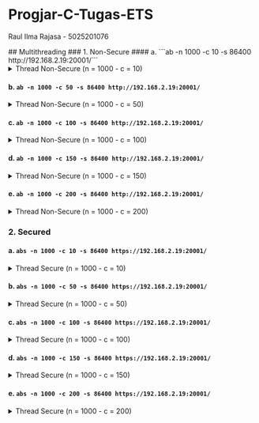 # Progjar-C-Tugas-ETS
<p>Raul Ilma Rajasa - 5025201076</p>
## Multithreading
### 1. Non-Secure
#### a. ```ab -n 1000 -c 10 -s 86400 http://192.168.2.19:20001/```
<details>
  <summary>
      Thread Non-Secure (n = 1000 - c = 10)
  </summary>
This is ApacheBench, Version 2.3 <$Revision: 1879490 $>
Copyright 1996 Adam Twiss, Zeus Technology Ltd, http://www.zeustech.net/
Licensed to The Apache Software Foundation, http://www.apache.org/

Benchmarking 192.168.2.19 (be patient)
Completed 100 requests
Completed 200 requests
Completed 300 requests
Completed 400 requests
Completed 500 requests
Completed 600 requests
Completed 700 requests
Completed 800 requests
Completed 900 requests
Completed 1000 requests
Finished 1000 requests


Server Software:        myserver/1.0
Server Hostname:        192.168.2.19
Server Port:            20001

Document Path:          /
Document Length:        35 bytes

Concurrency Level:      10
Time taken for tests:   234.082 seconds
Complete requests:      1000
Failed requests:        0
Total transferred:      147000 bytes
HTML transferred:       35000 bytes
Requests per second:    4.27 [#/sec] (mean)
Time per request:       2340.821 [ms] (mean)
Time per request:       234.082 [ms] (mean, across all concurrent requests)
Transfer rate:          0.61 [Kbytes/sec] received

Connection Times (ms)
              min  mean[+/-sd] median   max
Connect:        0    1   0.4      1       1
Processing:     9 2210 3462.3   1574   35608
Waiting:        3 2179 3453.5   1556   35578
Total:         10 2211 3462.3   1575   35608

Percentage of the requests served within a certain time (ms)
  50%   1575
  66%   2232
  75%   2674
  80%   2977
  90%   3963
  95%   5130
  98%   9658
  99%  17420
 100%  35608 (longest request)
</details>

#### b. ```ab -n 1000 -c 50 -s 86400 http://192.168.2.19:20001/```
<details>
  <summary>
      Thread Non-Secure (n = 1000 - c = 50)
  </summary>
This is ApacheBench, Version 2.3 <$Revision: 1879490 $>
Copyright 1996 Adam Twiss, Zeus Technology Ltd, http://www.zeustech.net/
Licensed to The Apache Software Foundation, http://www.apache.org/

Benchmarking 192.168.2.19 (be patient)
Completed 100 requests
Completed 200 requests
Completed 300 requests
Completed 400 requests
Completed 500 requests
Completed 600 requests
Completed 700 requests
Completed 800 requests
Completed 900 requests
Completed 1000 requests
Finished 1000 requests


Server Software:        myserver/1.0
Server Hostname:        192.168.2.19
Server Port:            20001

Document Path:          /
Document Length:        35 bytes

Concurrency Level:      50
Time taken for tests:   555.743 seconds
Complete requests:      1000
Failed requests:        89
   (Connect: 0, Receive: 0, Length: 89, Exceptions: 0)
Total transferred:      133917 bytes
HTML transferred:       31885 bytes
Requests per second:    1.80 [#/sec] (mean)
Time per request:       27787.132 [ms] (mean)
Time per request:       555.743 [ms] (mean, across all concurrent requests)
Transfer rate:          0.24 [Kbytes/sec] received

Connection Times (ms)
              min  mean[+/-sd] median   max
Connect:        0    1   0.4      1       1
Processing:  1346 25146 47433.9   6163  257282
Waiting:        0 11001 16290.7   5201   96017
Total:       1347 25147 47433.9   6163  257283

Percentage of the requests served within a certain time (ms)
  50%   6163
  66%   9921
  75%  18424
  80%  21940
  90%  69797
  95%  131707
  98%  257256
  99%  257268
 100%  257283 (longest request)
</details>

#### c. ```ab -n 1000 -c 100 -s 86400 http://192.168.2.19:20001/```
<details>
  <summary>
      Thread Non-Secure (n = 1000 - c = 100)
  </summary>
This is ApacheBench, Version 2.3 <$Revision: 1879490 $>
Copyright 1996 Adam Twiss, Zeus Technology Ltd, http://www.zeustech.net/
Licensed to The Apache Software Foundation, http://www.apache.org/

Benchmarking 192.168.2.19 (be patient)
Completed 100 requests
Completed 200 requests
Completed 300 requests
Completed 400 requests
Completed 500 requests
Completed 600 requests
Completed 700 requests
Completed 800 requests
Completed 900 requests
Completed 1000 requests
Finished 1000 requests


Server Software:        myserver/1.0
Server Hostname:        192.168.2.19
Server Port:            20001

Document Path:          /
Document Length:        35 bytes

Concurrency Level:      100
Time taken for tests:   618.782 seconds
Complete requests:      1000
Failed requests:        312
   (Connect: 0, Receive: 0, Length: 312, Exceptions: 0)
Total transferred:      101136 bytes
HTML transferred:       24080 bytes
Requests per second:    1.62 [#/sec] (mean)
Time per request:       61878.232 [ms] (mean)
Time per request:       618.782 [ms] (mean, across all concurrent requests)
Transfer rate:          0.16 [Kbytes/sec] received

Connection Times (ms)
              min  mean[+/-sd] median   max
Connect:        0    1   0.5      1       2
Processing:  1309 55453 58130.2  21785  240656
Waiting:        0 13485 20205.9   6578  183301
Total:       1310 55454 58130.2  21785  240656

Percentage of the requests served within a certain time (ms)
  50%  21785
  66%  72260
  75%  115786
  80%  131011
  90%  133111
  95%  133126
  98%  179201
  99%  240639
 100%  240656 (longest request)
</details>

#### d. ```ab -n 1000 -c 150 -s 86400 http://192.168.2.19:20001/```
<details>
  <summary>
      Thread Non-Secure (n = 1000 - c = 150)
  </summary>
This is ApacheBench, Version 2.3 <$Revision: 1879490 $>
Copyright 1996 Adam Twiss, Zeus Technology Ltd, http://www.zeustech.net/
Licensed to The Apache Software Foundation, http://www.apache.org/

Benchmarking 192.168.2.19 (be patient)
Completed 100 requests
Completed 200 requests
Completed 300 requests
Completed 400 requests
Completed 500 requests
Completed 600 requests
Completed 700 requests
Completed 800 requests
Completed 900 requests
Completed 1000 requests
Finished 1000 requests


Server Software:        myserver/1.0
Server Hostname:        192.168.2.19
Server Port:            20001

Document Path:          /
Document Length:        35 bytes

Concurrency Level:      150
Time taken for tests:   601.931 seconds
Complete requests:      1000
Failed requests:        485
   (Connect: 0, Receive: 0, Length: 485, Exceptions: 0)
Total transferred:      75705 bytes
HTML transferred:       18025 bytes
Requests per second:    1.66 [#/sec] (mean)
Time per request:       90289.580 [ms] (mean)
Time per request:       601.931 [ms] (mean, across all concurrent requests)
Transfer rate:          0.12 [Kbytes/sec] received

Connection Times (ms)
              min  mean[+/-sd] median   max
Connect:        0    0   0.5      1       2
Processing:  2381 76410 58348.1  78987  228967
Waiting:        0 12304 22143.2   4486  125220
Total:       2381 76410 58348.0  78987  228967
ERROR: The median and mean for the initial connection time are more than twice the standard
       deviation apart. These results are NOT reliable.

Percentage of the requests served within a certain time (ms)
  50%  78987
  66%  130091
  75%  132590
  80%  133098
  90%  133125
  95%  143314
  98%  143368
  99%  179201
 100%  228967 (longest request)
</details>

#### e. ```ab -n 1000 -c 200 -s 86400 http://192.168.2.19:20001/```
<details>
  <summary>
      Thread Non-Secure (n = 1000 - c = 200)
  </summary>
This is ApacheBench, Version 2.3 <$Revision: 1879490 $>
Copyright 1996 Adam Twiss, Zeus Technology Ltd, http://www.zeustech.net/
Licensed to The Apache Software Foundation, http://www.apache.org/

Benchmarking 192.168.2.19 (be patient)
Completed 100 requests
Completed 200 requests
Completed 300 requests
Completed 400 requests
Completed 500 requests
Completed 600 requests
Completed 700 requests
Completed 800 requests
Completed 900 requests
Completed 1000 requests
Finished 1000 requests


Server Software:        myserver/1.0
Server Hostname:        192.168.2.19
Server Port:            20001

Document Path:          /
Document Length:        35 bytes

Concurrency Level:      200
Time taken for tests:   382.448 seconds
Complete requests:      1000
Failed requests:        342
   (Connect: 0, Receive: 0, Length: 342, Exceptions: 0)
Total transferred:      96726 bytes
HTML transferred:       23030 bytes
Requests per second:    2.61 [#/sec] (mean)
Time per request:       76489.550 [ms] (mean)
Time per request:       382.448 [ms] (mean, across all concurrent requests)
Transfer rate:          0.25 [Kbytes/sec] received

Connection Times (ms)
              min  mean[+/-sd] median   max
Connect:        0    0   0.4      1       1
Processing:  1218 55720 56369.5  20281  179168
Waiting:        0 11587 20044.8   3609  122976
Total:       1219 55720 56369.4  20282  179169
ERROR: The median and mean for the initial connection time are more than twice the standard
       deviation apart. These results are NOT reliable.

Percentage of the requests served within a certain time (ms)
  50%  20282
  66%  112644
  75%  120127
  80%  130441
  90%  131332
  95%  133084
  98%  145766
  99%  179149
 100%  179169 (longest request)
 </details>

 
### 2. Secured
#### a. ```abs -n 1000 -c 10 -s 86400 https://192.168.2.19:20001/```
<details>
  <summary>
      Thread Secure (n = 1000 - c = 10)
  </summary>
This is ApacheBench, Version 2.3 <$Revision: 1879490 $>
Copyright 1996 Adam Twiss, Zeus Technology Ltd, http://www.zeustech.net/
Licensed to The Apache Software Foundation, http://www.apache.org/

Benchmarking 192.168.2.19 (be patient)
Completed 100 requests
Completed 200 requests
Completed 300 requests
Completed 400 requests
Completed 500 requests
SSL handshake failed (5).
Completed 600 requests
Completed 700 requests
Completed 800 requests
SSL handshake failed (5).
Completed 900 requests
Completed 1000 requests
Finished 1000 requests


Server Software:        myserver/1.0
Server Hostname:        192.168.2.19
Server Port:            20001
SSL/TLS Protocol:       TLSv1.2,ECDHE-RSA-AES256-GCM-SHA384,2048,256
Server Temp Key:        X25519 253 bits

Document Path:          /
Document Length:        35 bytes

Concurrency Level:      10
Time taken for tests:   404.864 seconds
Complete requests:      1000
Failed requests:        2
   (Connect: 0, Receive: 0, Length: 2, Exceptions: 0)
Total transferred:      146706 bytes
HTML transferred:       34930 bytes
Requests per second:    2.47 [#/sec] (mean)
Time per request:       4048.636 [ms] (mean)
Time per request:       404.864 [ms] (mean, across all concurrent requests)
Transfer rate:          0.35 [Kbytes/sec] received

Connection Times (ms)
              min  mean[+/-sd] median   max
Connect:        0 2460 6119.3   1181   66398
Processing:     6 1398 5942.4   1037  133521
Waiting:        2 1093 724.8    994    3408
Total:         15 3858 8556.4   2445  133521

Percentage of the requests served within a certain time (ms)
  50%   2445
  66%   3347
  75%   3835
  80%   4280
  90%   5983
  95%   9541
  98%  18543
  99%  35491
 100%  133521 (longest request)
 </details>

#### b. ```abs -n 1000 -c 50 -s 86400 https://192.168.2.19:20001/```
<details>
  <summary>
      Thread Secure (n = 1000 - c = 50)
  </summary>
This is ApacheBench, Version 2.3 <$Revision: 1879490 $>
Copyright 1996 Adam Twiss, Zeus Technology Ltd, http://www.zeustech.net/
Licensed to The Apache Software Foundation, http://www.apache.org/

Benchmarking 192.168.2.19 (be patient)
Completed 100 requests
SSL handshake failed (5).
SSL handshake failed (5).
SSL handshake failed (5).
SSL handshake failed (5).
SSL handshake failed (5).
SSL handshake failed (5).
SSL handshake failed (5).
SSL handshake failed (5).
SSL handshake failed (5).
SSL handshake failed (5).
Completed 200 requests
SSL handshake failed (5).
SSL handshake failed (5).
SSL handshake failed (5).
SSL handshake failed (5).
SSL handshake failed (5).
SSL handshake failed (5).
SSL handshake failed (5).
SSL handshake failed (5).
SSL handshake failed (5).
SSL handshake failed (5).
SSL handshake failed (5).
SSL handshake failed (5).
SSL handshake failed (5).
SSL handshake failed (5).
SSL handshake failed (5).
SSL handshake failed (5).
SSL handshake failed (5).
Completed 300 requests
SSL handshake failed (5).
SSL handshake failed (5).
SSL handshake failed (5).
SSL handshake failed (5).
SSL handshake failed (5).
SSL handshake failed (5).
SSL handshake failed (5).
SSL handshake failed (5).
SSL handshake failed (5).
SSL handshake failed (5).
SSL handshake failed (5).
SSL handshake failed (5).
SSL handshake failed (5).
SSL handshake failed (5).
SSL handshake failed (5).
SSL handshake failed (5).
SSL handshake failed (5).
SSL handshake failed (5).
SSL handshake failed (5).
SSL handshake failed (5).
SSL handshake failed (5).
SSL handshake failed (5).
SSL handshake failed (5).
SSL handshake failed (5).
Completed 400 requests
SSL handshake failed (5).
SSL handshake failed (5).
SSL handshake failed (5).
SSL handshake failed (5).
SSL handshake failed (5).
SSL handshake failed (5).
SSL handshake failed (5).
SSL handshake failed (5).
SSL handshake failed (5).
SSL handshake failed (5).
SSL handshake failed (5).
SSL handshake failed (5).
SSL handshake failed (5).
SSL handshake failed (5).
SSL handshake failed (5).
Completed 500 requests
SSL handshake failed (5).
SSL handshake failed (5).
SSL handshake failed (5).
SSL handshake failed (5).
SSL handshake failed (5).
SSL handshake failed (5).
SSL handshake failed (5).
SSL handshake failed (5).
SSL handshake failed (5).
SSL handshake failed (5).
SSL handshake failed (5).
SSL handshake failed (5).
SSL handshake failed (5).
SSL handshake failed (5).
SSL handshake failed (5).
SSL handshake failed (5).
SSL handshake failed (5).
SSL handshake failed (5).
SSL handshake failed (5).
Completed 600 requests
SSL handshake failed (5).
SSL handshake failed (5).
SSL handshake failed (5).
SSL handshake failed (5).
SSL handshake failed (5).
SSL handshake failed (5).
SSL handshake failed (5).
SSL handshake failed (5).
SSL handshake failed (5).
SSL handshake failed (5).
SSL handshake failed (5).
SSL handshake failed (5).
SSL handshake failed (5).
SSL handshake failed (5).
SSL handshake failed (5).
SSL handshake failed (5).
SSL handshake failed (5).
SSL handshake failed (5).
SSL handshake failed (5).
SSL handshake failed (5).
SSL handshake failed (5).
SSL handshake failed (5).
Completed 700 requests
SSL handshake failed (5).
SSL handshake failed (5).
SSL handshake failed (5).
SSL handshake failed (5).
SSL handshake failed (5).
SSL handshake failed (5).
SSL handshake failed (5).
SSL handshake failed (5).
SSL handshake failed (5).
SSL handshake failed (5).
SSL handshake failed (5).
SSL handshake failed (5).
SSL handshake failed (5).
SSL handshake failed (5).
SSL handshake failed (5).
SSL handshake failed (5).
SSL handshake failed (5).
SSL handshake failed (5).
SSL handshake failed (5).
SSL handshake failed (5).
SSL handshake failed (5).
SSL handshake failed (5).
SSL handshake failed (5).
SSL handshake failed (5).
Completed 800 requests
SSL handshake failed (5).
SSL handshake failed (5).
SSL handshake failed (5).
SSL handshake failed (5).
SSL handshake failed (5).
SSL handshake failed (5).
SSL handshake failed (5).
SSL handshake failed (5).
SSL handshake failed (5).
SSL handshake failed (5).
SSL handshake failed (5).
SSL handshake failed (5).
SSL handshake failed (5).
SSL handshake failed (5).
SSL handshake failed (5).
SSL handshake failed (5).
SSL handshake failed (5).
SSL handshake failed (5).
SSL handshake failed (5).
SSL handshake failed (5).
SSL handshake failed (5).
SSL handshake failed (5).
Completed 900 requests
SSL handshake failed (5).
SSL handshake failed (5).
SSL handshake failed (5).
SSL handshake failed (5).
SSL handshake failed (5).
SSL handshake failed (5).
SSL handshake failed (5).
SSL handshake failed (5).
SSL handshake failed (5).
SSL handshake failed (5).
SSL handshake failed (5).
SSL handshake failed (5).
SSL handshake failed (5).
SSL handshake failed (5).
SSL handshake failed (5).
SSL handshake failed (5).
SSL handshake failed (5).
SSL handshake failed (5).
SSL handshake failed (5).
SSL handshake failed (5).
SSL handshake failed (5).
SSL handshake failed (5).
SSL handshake failed (5).
SSL handshake failed (5).
SSL handshake failed (5).
SSL handshake failed (5).
SSL handshake failed (5).
SSL handshake failed (5).
Completed 1000 requests
Finished 1000 requests


Server Software:        myserver/1.0
Server Hostname:        192.168.2.19
Server Port:            20001
SSL/TLS Protocol:       TLSv1.2,ECDHE-RSA-AES256-GCM-SHA384,2048,256
Server Temp Key:        X25519 253 bits

Document Path:          /
Document Length:        35 bytes

Concurrency Level:      50
Time taken for tests:   817.440 seconds
Complete requests:      1000
Failed requests:        181
   (Connect: 0, Receive: 0, Length: 181, Exceptions: 0)
Total transferred:      120393 bytes
HTML transferred:       28665 bytes
Requests per second:    1.22 [#/sec] (mean)
Time per request:       40871.975 [ms] (mean)
Time per request:       817.440 [ms] (mean, across all concurrent requests)
Transfer rate:          0.14 [Kbytes/sec] received

Connection Times (ms)
              min  mean[+/-sd] median   max
Connect:        0 10473 17239.4   3529  121546
Processing:   516 28024 55688.3   2691  221079
Waiting:        0 2350 968.3   2328    5571
Total:       1431 38497 53494.9   9459  221079

Percentage of the requests served within a certain time (ms)
  50%   9459
  66%  21288
  75%  38679
  80%  71141
  90%  133105
  95%  133889
  98%  215785
  99%  220977
 100%  221079 (longest request)
</details>

#### c. ```abs -n 1000 -c 100 -s 86400 https://192.168.2.19:20001/```
<details>
  <summary>
      Thread Secure (n = 1000 - c = 100)
  </summary>
This is ApacheBench, Version 2.3 <$Revision: 1879490 $>
Copyright 1996 Adam Twiss, Zeus Technology Ltd, http://www.zeustech.net/
Licensed to The Apache Software Foundation, http://www.apache.org/

Benchmarking 192.168.2.19 (be patient)
SSL handshake failed (5).
SSL handshake failed (5).
SSL handshake failed (5).
SSL handshake failed (5).
SSL handshake failed (5).
SSL handshake failed (5).
Completed 100 requests
SSL handshake failed (5).
SSL handshake failed (5).
SSL handshake failed (5).
SSL handshake failed (5).
SSL handshake failed (5).
SSL handshake failed (5).
SSL handshake failed (5).
SSL handshake failed (5).
SSL handshake failed (5).
SSL handshake failed (5).
SSL handshake failed (5).
SSL handshake failed (5).
SSL handshake failed (5).
SSL handshake failed (5).
SSL handshake failed (5).
SSL handshake failed (5).
SSL handshake failed (5).
SSL handshake failed (5).
SSL handshake failed (5).
SSL handshake failed (5).
SSL handshake failed (5).
SSL handshake failed (5).
SSL handshake failed (5).
SSL handshake failed (5).
SSL handshake failed (5).
SSL handshake failed (5).
SSL handshake failed (5).
SSL handshake failed (5).
SSL handshake failed (5).
SSL handshake failed (5).
SSL handshake failed (5).
SSL handshake failed (5).
SSL handshake failed (5).
SSL handshake failed (5).
SSL handshake failed (5).
SSL handshake failed (5).
SSL handshake failed (5).
SSL handshake failed (5).
SSL handshake failed (5).
SSL handshake failed (5).
SSL handshake failed (5).
SSL handshake failed (5).
SSL handshake failed (5).
SSL handshake failed (5).
SSL handshake failed (5).
SSL handshake failed (5).
SSL handshake failed (5).
SSL handshake failed (5).
SSL handshake failed (5).
SSL handshake failed (5).
SSL handshake failed (5).
SSL handshake failed (5).
SSL handshake failed (5).
SSL handshake failed (5).
SSL handshake failed (5).
SSL handshake failed (5).
SSL handshake failed (5).
SSL handshake failed (5).
SSL handshake failed (5).
SSL handshake failed (5).
SSL handshake failed (5).
SSL handshake failed (5).
SSL handshake failed (5).
SSL handshake failed (5).
SSL handshake failed (5).
SSL handshake failed (5).
SSL handshake failed (5).
SSL handshake failed (5).
SSL handshake failed (5).
SSL handshake failed (5).
SSL handshake failed (5).
SSL handshake failed (5).
SSL handshake failed (5).
Completed 200 requests
SSL handshake failed (5).
SSL handshake failed (5).
SSL handshake failed (5).
SSL handshake failed (5).
SSL handshake failed (5).
SSL handshake failed (5).
SSL handshake failed (5).
SSL handshake failed (5).
SSL handshake failed (5).
SSL handshake failed (5).
SSL handshake failed (5).
SSL handshake failed (5).
SSL handshake failed (5).
SSL handshake failed (5).
SSL handshake failed (5).
SSL handshake failed (5).
SSL handshake failed (5).
SSL handshake failed (5).
SSL handshake failed (5).
SSL handshake failed (5).
SSL handshake failed (5).
SSL handshake failed (5).
SSL handshake failed (5).
SSL handshake failed (5).
SSL handshake failed (5).
SSL handshake failed (5).
SSL handshake failed (5).
SSL handshake failed (5).
SSL handshake failed (5).
SSL handshake failed (5).
SSL handshake failed (5).
SSL handshake failed (5).
SSL handshake failed (5).
SSL handshake failed (5).
SSL handshake failed (5).
SSL handshake failed (5).
SSL handshake failed (5).
SSL handshake failed (5).
Completed 300 requests
SSL handshake failed (5).
SSL handshake failed (5).
SSL handshake failed (5).
SSL handshake failed (5).
SSL handshake failed (5).
SSL handshake failed (5).
SSL handshake failed (5).
SSL handshake failed (5).
SSL handshake failed (5).
SSL handshake failed (5).
SSL handshake failed (5).
SSL handshake failed (5).
SSL handshake failed (5).
SSL handshake failed (5).
SSL handshake failed (5).
SSL handshake failed (5).
SSL handshake failed (5).
SSL handshake failed (5).
SSL handshake failed (5).
SSL handshake failed (5).
SSL handshake failed (5).
SSL handshake failed (5).
SSL handshake failed (5).
SSL handshake failed (5).
SSL handshake failed (5).
SSL handshake failed (5).
SSL handshake failed (5).
SSL handshake failed (5).
SSL handshake failed (5).
SSL handshake failed (5).
SSL handshake failed (5).
SSL handshake failed (5).
SSL handshake failed (5).
SSL handshake failed (5).
SSL handshake failed (5).
SSL handshake failed (5).
SSL handshake failed (5).
SSL handshake failed (5).
SSL handshake failed (5).
SSL handshake failed (5).
SSL handshake failed (5).
SSL handshake failed (5).
SSL handshake failed (5).
SSL handshake failed (5).
SSL handshake failed (5).
SSL handshake failed (5).
SSL handshake failed (5).
SSL handshake failed (5).
SSL handshake failed (5).
Completed 400 requests
SSL handshake failed (5).
SSL handshake failed (5).
SSL handshake failed (5).
SSL handshake failed (5).
SSL handshake failed (5).
SSL handshake failed (5).
SSL handshake failed (5).
SSL handshake failed (5).
SSL handshake failed (5).
SSL handshake failed (5).
SSL handshake failed (5).
SSL handshake failed (5).
SSL handshake failed (5).
SSL handshake failed (5).
SSL handshake failed (5).
SSL handshake failed (5).
SSL handshake failed (5).
SSL handshake failed (5).
SSL handshake failed (5).
SSL handshake failed (5).
SSL handshake failed (5).
SSL handshake failed (5).
SSL handshake failed (5).
SSL handshake failed (5).
SSL handshake failed (5).
SSL handshake failed (5).
SSL handshake failed (5).
SSL handshake failed (5).
SSL handshake failed (5).
SSL handshake failed (5).
SSL handshake failed (5).
SSL handshake failed (5).
SSL handshake failed (5).
SSL handshake failed (5).
SSL handshake failed (5).
SSL handshake failed (5).
SSL handshake failed (5).
SSL handshake failed (5).
SSL handshake failed (5).
SSL handshake failed (5).
SSL handshake failed (5).
SSL handshake failed (5).
SSL handshake failed (5).
Completed 500 requests
SSL handshake failed (5).
SSL handshake failed (5).
SSL handshake failed (5).
SSL handshake failed (5).
SSL handshake failed (5).
SSL handshake failed (5).
SSL handshake failed (5).
SSL handshake failed (5).
SSL handshake failed (5).
SSL handshake failed (5).
SSL handshake failed (5).
SSL handshake failed (5).
SSL handshake failed (5).
SSL handshake failed (5).
SSL handshake failed (5).
SSL handshake failed (5).
SSL handshake failed (5).
SSL handshake failed (5).
SSL handshake failed (5).
SSL handshake failed (5).
SSL handshake failed (5).
SSL handshake failed (5).
SSL handshake failed (5).
SSL handshake failed (5).
SSL handshake failed (5).
SSL handshake failed (5).
SSL handshake failed (5).
SSL handshake failed (5).
SSL handshake failed (5).
SSL handshake failed (5).
SSL handshake failed (5).
SSL handshake failed (5).
SSL handshake failed (5).
SSL handshake failed (5).
SSL handshake failed (5).
SSL handshake failed (5).
SSL handshake failed (5).
SSL handshake failed (5).
SSL handshake failed (5).
SSL handshake failed (5).
SSL handshake failed (5).
SSL handshake failed (5).
SSL handshake failed (5).
SSL handshake failed (5).
SSL handshake failed (5).
SSL handshake failed (5).
SSL handshake failed (5).
SSL handshake failed (5).
SSL handshake failed (5).
Completed 600 requests
SSL handshake failed (5).
SSL handshake failed (5).
SSL handshake failed (5).
SSL handshake failed (5).
SSL handshake failed (5).
SSL handshake failed (5).
SSL handshake failed (5).
SSL handshake failed (5).
SSL handshake failed (5).
SSL handshake failed (5).
SSL handshake failed (5).
SSL handshake failed (5).
SSL handshake failed (5).
SSL handshake failed (5).
SSL handshake failed (5).
SSL handshake failed (5).
SSL handshake failed (5).
SSL handshake failed (5).
SSL handshake failed (5).
SSL handshake failed (5).
SSL handshake failed (5).
SSL handshake failed (5).
SSL handshake failed (5).
SSL handshake failed (5).
SSL handshake failed (5).
SSL handshake failed (5).
SSL handshake failed (5).
SSL handshake failed (5).
SSL handshake failed (5).
SSL handshake failed (5).
SSL handshake failed (5).
SSL handshake failed (5).
SSL handshake failed (5).
SSL handshake failed (5).
SSL handshake failed (5).
SSL handshake failed (5).
SSL handshake failed (5).
SSL handshake failed (5).
SSL handshake failed (5).
SSL handshake failed (5).
SSL handshake failed (5).
Completed 700 requests
SSL handshake failed (5).
SSL handshake failed (5).
SSL handshake failed (5).
SSL handshake failed (5).
SSL handshake failed (5).
SSL handshake failed (5).
SSL handshake failed (5).
SSL handshake failed (5).
SSL handshake failed (5).
SSL handshake failed (5).
SSL handshake failed (5).
SSL handshake failed (5).
SSL handshake failed (5).
SSL handshake failed (5).
SSL handshake failed (5).
SSL handshake failed (5).
SSL handshake failed (5).
SSL handshake failed (5).
SSL handshake failed (5).
SSL handshake failed (5).
SSL handshake failed (5).
SSL handshake failed (5).
SSL handshake failed (5).
SSL handshake failed (5).
SSL handshake failed (5).
SSL handshake failed (5).
SSL handshake failed (5).
SSL handshake failed (5).
SSL handshake failed (5).
SSL handshake failed (5).
SSL handshake failed (5).
SSL handshake failed (5).
SSL handshake failed (5).
SSL handshake failed (5).
SSL handshake failed (5).
SSL handshake failed (5).
SSL handshake failed (5).
SSL handshake failed (5).
SSL handshake failed (5).
SSL handshake failed (5).
SSL handshake failed (5).
SSL handshake failed (5).
SSL handshake failed (5).
SSL handshake failed (5).
SSL handshake failed (5).
SSL handshake failed (5).
SSL handshake failed (5).
SSL handshake failed (5).
SSL handshake failed (5).
SSL handshake failed (5).
SSL handshake failed (5).
SSL handshake failed (5).
SSL handshake failed (5).
SSL handshake failed (5).
SSL handshake failed (5).
SSL handshake failed (5).
SSL handshake failed (5).
SSL handshake failed (5).
SSL handshake failed (5).
SSL handshake failed (5).
SSL handshake failed (5).
SSL handshake failed (5).
Completed 800 requests
SSL handshake failed (5).
SSL handshake failed (5).
SSL handshake failed (5).
SSL handshake failed (5).
SSL handshake failed (5).
SSL handshake failed (5).
SSL handshake failed (5).
SSL handshake failed (5).
SSL handshake failed (5).
SSL handshake failed (5).
SSL handshake failed (5).
SSL handshake failed (5).
SSL handshake failed (5).
SSL handshake failed (5).
SSL handshake failed (5).
SSL handshake failed (5).
SSL handshake failed (5).
SSL handshake failed (5).
SSL handshake failed (5).
SSL handshake failed (5).
SSL handshake failed (5).
SSL handshake failed (5).
SSL handshake failed (5).
SSL handshake failed (5).
SSL handshake failed (5).
SSL handshake failed (5).
SSL handshake failed (5).
SSL handshake failed (5).
SSL handshake failed (5).
SSL handshake failed (5).
SSL handshake failed (5).
SSL handshake failed (5).
SSL handshake failed (5).
SSL handshake failed (5).
SSL handshake failed (5).
SSL handshake failed (5).
SSL handshake failed (5).
SSL handshake failed (5).
SSL handshake failed (5).
SSL handshake failed (5).
SSL handshake failed (5).
Completed 900 requests
SSL handshake failed (5).
SSL handshake failed (5).
SSL handshake failed (5).
SSL handshake failed (5).
SSL handshake failed (5).
SSL handshake failed (5).
SSL handshake failed (5).
SSL handshake failed (5).
SSL handshake failed (5).
SSL handshake failed (5).
SSL handshake failed (5).
SSL handshake failed (5).
SSL handshake failed (5).
SSL handshake failed (5).
SSL handshake failed (5).
SSL handshake failed (5).
SSL handshake failed (5).
SSL handshake failed (5).
SSL handshake failed (5).
SSL handshake failed (5).
SSL handshake failed (5).
SSL handshake failed (5).
SSL handshake failed (5).
SSL handshake failed (5).
SSL handshake failed (5).
SSL handshake failed (5).
SSL handshake failed (5).
SSL handshake failed (5).
SSL handshake failed (5).
SSL handshake failed (5).
SSL handshake failed (5).
SSL handshake failed (5).
SSL handshake failed (5).
SSL handshake failed (5).
SSL handshake failed (5).
SSL handshake failed (5).
SSL handshake failed (5).
SSL handshake failed (5).
SSL handshake failed (5).
SSL handshake failed (5).
SSL handshake failed (5).
SSL handshake failed (5).
SSL handshake failed (5).
SSL handshake failed (5).
SSL handshake failed (5).
SSL handshake failed (5).
SSL handshake failed (5).
SSL handshake failed (5).
SSL handshake failed (5).
SSL handshake failed (5).
SSL handshake failed (5).
SSL handshake failed (5).
SSL handshake failed (5).
Completed 1000 requests
Finished 1000 requests


Server Software:        myserver/1.0
Server Hostname:        192.168.2.19
Server Port:            20001
SSL/TLS Protocol:       TLSv1.2,ECDHE-RSA-AES256-GCM-SHA384,2048,256
Server Temp Key:        X25519 253 bits

Document Path:          /
Document Length:        35 bytes

Concurrency Level:      100
Time taken for tests:   779.642 seconds
Complete requests:      1000
Failed requests:        455
   (Connect: 0, Receive: 0, Length: 455, Exceptions: 0)
Total transferred:      80115 bytes
HTML transferred:       19075 bytes
Requests per second:    1.28 [#/sec] (mean)
Time per request:       77964.221 [ms] (mean)
Time per request:       779.642 [ms] (mean, across all concurrent requests)
Transfer rate:          0.10 [Kbytes/sec] received

Connection Times (ms)
              min  mean[+/-sd] median   max
Connect:        0 8832 16501.7   2868  112768
Processing:   824 62673 65765.7   5223  279317
Waiting:        0 2543 1789.0   2950    7110
Total:       1719 71505 59612.8  56693  279317

Percentage of the requests served within a certain time (ms)
  50%  56693
  66%  131677
  75%  132936
  80%  133103
  90%  133124
  95%  133620
  98%  174035
  99%  174075
 100%  279317 (longest request)
</details>

#### d. ```abs -n 1000 -c 150 -s 86400 https://192.168.2.19:20001/```
<details>
  <summary>
      Thread Secure (n = 1000 - c = 150)
  </summary>
This is ApacheBench, Version 2.3 <$Revision: 1879490 $>
Copyright 1996 Adam Twiss, Zeus Technology Ltd, http://www.zeustech.net/
Licensed to The Apache Software Foundation, http://www.apache.org/

Benchmarking 192.168.2.19 (be patient)
SSL handshake failed (5).
SSL handshake failed (5).
SSL handshake failed (5).
SSL handshake failed (5).
SSL handshake failed (5).
SSL handshake failed (5).
SSL handshake failed (5).
SSL handshake failed (5).
SSL handshake failed (5).
SSL handshake failed (5).
SSL handshake failed (5).
SSL handshake failed (5).
SSL handshake failed (5).
SSL handshake failed (5).
SSL handshake failed (5).
SSL handshake failed (5).
SSL handshake failed (5).
SSL handshake failed (5).
SSL handshake failed (5).
SSL handshake failed (5).
SSL handshake failed (5).
SSL handshake failed (5).
SSL handshake failed (5).
Completed 100 requests
SSL handshake failed (5).
SSL handshake failed (5).
SSL handshake failed (5).
SSL handshake failed (5).
SSL handshake failed (5).
SSL handshake failed (5).
SSL handshake failed (5).
SSL handshake failed (5).
SSL handshake failed (5).
SSL handshake failed (5).
SSL handshake failed (5).
SSL handshake failed (5).
SSL handshake failed (5).
SSL handshake failed (5).
SSL handshake failed (5).
SSL handshake failed (5).
SSL handshake failed (5).
SSL handshake failed (5).
SSL handshake failed (5).
SSL handshake failed (5).
SSL handshake failed (5).
SSL handshake failed (5).
SSL handshake failed (5).
SSL handshake failed (5).
SSL handshake failed (5).
SSL handshake failed (5).
SSL handshake failed (5).
SSL handshake failed (5).
SSL handshake failed (5).
SSL handshake failed (5).
SSL handshake failed (5).
SSL handshake failed (5).
SSL handshake failed (5).
SSL handshake failed (5).
SSL handshake failed (5).
SSL handshake failed (5).
SSL handshake failed (5).
SSL handshake failed (5).
SSL handshake failed (5).
SSL handshake failed (5).
SSL handshake failed (5).
SSL handshake failed (5).
SSL handshake failed (5).
SSL handshake failed (5).
SSL handshake failed (5).
SSL handshake failed (5).
SSL handshake failed (5).
SSL handshake failed (5).
SSL handshake failed (5).
SSL handshake failed (5).
SSL handshake failed (5).
SSL handshake failed (5).
SSL handshake failed (5).
SSL handshake failed (5).
SSL handshake failed (5).
SSL handshake failed (5).
SSL handshake failed (5).
SSL handshake failed (5).
SSL handshake failed (5).
SSL handshake failed (5).
SSL handshake failed (5).
SSL handshake failed (5).
SSL handshake failed (5).
SSL handshake failed (5).
SSL handshake failed (5).
SSL handshake failed (5).
SSL handshake failed (5).
SSL handshake failed (5).
SSL handshake failed (5).
SSL handshake failed (5).
SSL handshake failed (5).
SSL handshake failed (5).
SSL handshake failed (5).
SSL handshake failed (5).
SSL handshake failed (5).
SSL handshake failed (5).
SSL handshake failed (5).
SSL handshake failed (5).
SSL handshake failed (5).
SSL handshake failed (5).
SSL handshake failed (5).
SSL handshake failed (5).
SSL handshake failed (5).
SSL handshake failed (5).
SSL handshake failed (5).
SSL handshake failed (5).
SSL handshake failed (5).
SSL handshake failed (5).
SSL handshake failed (5).
SSL handshake failed (5).
SSL handshake failed (5).
SSL handshake failed (5).
SSL handshake failed (5).
SSL handshake failed (5).
SSL handshake failed (5).
SSL handshake failed (5).
SSL handshake failed (5).
Completed 200 requests
SSL handshake failed (5).
SSL handshake failed (5).
SSL handshake failed (5).
SSL handshake failed (5).
SSL handshake failed (5).
SSL handshake failed (5).
SSL handshake failed (5).
SSL handshake failed (5).
SSL handshake failed (5).
SSL handshake failed (5).
SSL handshake failed (5).
SSL handshake failed (5).
SSL handshake failed (5).
SSL handshake failed (5).
SSL handshake failed (5).
SSL handshake failed (5).
SSL handshake failed (5).
SSL handshake failed (5).
SSL handshake failed (5).
SSL handshake failed (5).
SSL handshake failed (5).
SSL handshake failed (5).
SSL handshake failed (5).
SSL handshake failed (5).
SSL handshake failed (5).
SSL handshake failed (5).
SSL handshake failed (5).
SSL handshake failed (5).
SSL handshake failed (5).
Completed 300 requests
SSL handshake failed (5).
SSL handshake failed (5).
SSL handshake failed (5).
SSL handshake failed (5).
SSL handshake failed (5).
SSL handshake failed (5).
SSL handshake failed (5).
SSL handshake failed (5).
SSL handshake failed (5).
SSL handshake failed (5).
SSL handshake failed (5).
SSL handshake failed (5).
SSL handshake failed (5).
SSL handshake failed (5).
SSL handshake failed (5).
SSL handshake failed (5).
SSL handshake failed (5).
SSL handshake failed (5).
SSL handshake failed (5).
SSL handshake failed (5).
SSL handshake failed (5).
SSL handshake failed (5).
SSL handshake failed (5).
SSL handshake failed (5).
SSL handshake failed (5).
SSL handshake failed (5).
SSL handshake failed (5).
SSL handshake failed (5).
SSL handshake failed (5).
SSL handshake failed (5).
SSL handshake failed (5).
SSL handshake failed (5).
SSL handshake failed (5).
SSL handshake failed (5).
SSL handshake failed (5).
SSL handshake failed (5).
SSL handshake failed (5).
SSL handshake failed (5).
SSL handshake failed (5).
SSL handshake failed (5).
SSL handshake failed (5).
SSL handshake failed (5).
SSL handshake failed (5).
SSL handshake failed (5).
SSL handshake failed (5).
SSL handshake failed (5).
SSL handshake failed (5).
SSL handshake failed (5).
SSL handshake failed (5).
SSL handshake failed (5).
SSL handshake failed (5).
SSL handshake failed (5).
SSL handshake failed (5).
SSL handshake failed (5).
SSL handshake failed (5).
SSL handshake failed (5).
SSL handshake failed (5).
SSL handshake failed (5).
SSL handshake failed (5).
SSL handshake failed (5).
SSL handshake failed (5).
SSL handshake failed (5).
SSL handshake failed (5).
SSL handshake failed (5).
SSL handshake failed (5).
SSL handshake failed (5).
SSL handshake failed (5).
SSL handshake failed (5).
SSL handshake failed (5).
SSL handshake failed (5).
SSL handshake failed (5).
SSL handshake failed (5).
SSL handshake failed (5).
SSL handshake failed (5).
SSL handshake failed (5).
SSL handshake failed (5).
SSL handshake failed (5).
SSL handshake failed (5).
SSL handshake failed (5).
SSL handshake failed (5).
SSL handshake failed (5).
SSL handshake failed (5).
SSL handshake failed (5).
SSL handshake failed (5).
SSL handshake failed (5).
SSL handshake failed (5).
SSL handshake failed (5).
SSL handshake failed (5).
SSL handshake failed (5).
Completed 400 requests
SSL handshake failed (5).
SSL handshake failed (5).
SSL handshake failed (5).
SSL handshake failed (5).
SSL handshake failed (5).
SSL handshake failed (5).
SSL handshake failed (5).
SSL handshake failed (5).
SSL handshake failed (5).
SSL handshake failed (5).
SSL handshake failed (5).
SSL handshake failed (5).
SSL handshake failed (5).
SSL handshake failed (5).
SSL handshake failed (5).
SSL handshake failed (5).
SSL handshake failed (5).
SSL handshake failed (5).
SSL handshake failed (5).
SSL handshake failed (5).
SSL handshake failed (5).
SSL handshake failed (5).
SSL handshake failed (5).
SSL handshake failed (5).
SSL handshake failed (5).
SSL handshake failed (5).
SSL handshake failed (5).
SSL handshake failed (5).
SSL handshake failed (5).
SSL handshake failed (5).
SSL handshake failed (5).
SSL handshake failed (5).
SSL handshake failed (5).
SSL handshake failed (5).
SSL handshake failed (5).
SSL handshake failed (5).
SSL handshake failed (5).
SSL handshake failed (5).
SSL handshake failed (5).
SSL handshake failed (5).
SSL handshake failed (5).
SSL handshake failed (5).
SSL handshake failed (5).
SSL handshake failed (5).
SSL handshake failed (5).
Completed 500 requests
SSL handshake failed (5).
SSL handshake failed (5).
SSL handshake failed (5).
SSL handshake failed (5).
SSL handshake failed (5).
SSL handshake failed (5).
SSL handshake failed (5).
SSL handshake failed (5).
SSL handshake failed (5).
SSL handshake failed (5).
SSL handshake failed (5).
SSL handshake failed (5).
SSL handshake failed (5).
SSL handshake failed (5).
SSL handshake failed (5).
SSL handshake failed (5).
SSL handshake failed (5).
SSL handshake failed (5).
SSL handshake failed (5).
SSL handshake failed (5).
SSL handshake failed (5).
SSL handshake failed (5).
SSL handshake failed (5).
SSL handshake failed (5).
SSL handshake failed (5).
SSL handshake failed (5).
SSL handshake failed (5).
SSL handshake failed (5).
SSL handshake failed (5).
SSL handshake failed (5).
SSL handshake failed (5).
SSL handshake failed (5).
SSL handshake failed (5).
SSL handshake failed (5).
SSL handshake failed (5).
SSL handshake failed (5).
SSL handshake failed (5).
SSL handshake failed (5).
SSL handshake failed (5).
SSL handshake failed (5).
SSL handshake failed (5).
SSL handshake failed (5).
SSL handshake failed (5).
SSL handshake failed (5).
SSL handshake failed (5).
SSL handshake failed (5).
SSL handshake failed (5).
SSL handshake failed (5).
SSL handshake failed (5).
SSL handshake failed (5).
SSL handshake failed (5).
SSL handshake failed (5).
SSL handshake failed (5).
SSL handshake failed (5).
SSL handshake failed (5).
SSL handshake failed (5).
SSL handshake failed (5).
SSL handshake failed (5).
SSL handshake failed (5).
SSL handshake failed (5).
SSL handshake failed (5).
SSL handshake failed (5).
SSL handshake failed (5).
SSL handshake failed (5).
SSL handshake failed (5).
SSL handshake failed (5).
SSL handshake failed (5).
SSL handshake failed (5).
SSL handshake failed (5).
SSL handshake failed (5).
SSL handshake failed (5).
SSL handshake failed (5).
SSL handshake failed (5).
SSL handshake failed (5).
SSL handshake failed (5).
Completed 600 requests
SSL handshake failed (5).
SSL handshake failed (5).
SSL handshake failed (5).
SSL handshake failed (5).
SSL handshake failed (5).
SSL handshake failed (5).
SSL handshake failed (5).
SSL handshake failed (5).
SSL handshake failed (5).
SSL handshake failed (5).
SSL handshake failed (5).
SSL handshake failed (5).
SSL handshake failed (5).
SSL handshake failed (5).
SSL handshake failed (5).
SSL handshake failed (5).
SSL handshake failed (5).
SSL handshake failed (5).
SSL handshake failed (5).
SSL handshake failed (5).
SSL handshake failed (5).
SSL handshake failed (5).
SSL handshake failed (5).
SSL handshake failed (5).
SSL handshake failed (5).
SSL handshake failed (5).
SSL handshake failed (5).
SSL handshake failed (5).
SSL handshake failed (5).
SSL handshake failed (5).
SSL handshake failed (5).
SSL handshake failed (5).
SSL handshake failed (5).
SSL handshake failed (5).
SSL handshake failed (5).
SSL handshake failed (5).
SSL handshake failed (5).
SSL handshake failed (5).
SSL handshake failed (5).
SSL handshake failed (5).
SSL handshake failed (5).
SSL handshake failed (5).
SSL handshake failed (5).
SSL handshake failed (5).
SSL handshake failed (5).
SSL handshake failed (5).
SSL handshake failed (5).
SSL handshake failed (5).
SSL handshake failed (5).
SSL handshake failed (5).
SSL handshake failed (5).
SSL handshake failed (5).
SSL handshake failed (5).
SSL handshake failed (5).
SSL handshake failed (5).
SSL handshake failed (5).
SSL handshake failed (5).
SSL handshake failed (5).
SSL handshake failed (5).
SSL handshake failed (5).
SSL handshake failed (5).
SSL handshake failed (5).
Completed 700 requests
SSL handshake failed (5).
SSL handshake failed (5).
SSL handshake failed (5).
SSL handshake failed (5).
SSL handshake failed (5).
SSL handshake failed (5).
SSL handshake failed (5).
SSL handshake failed (5).
SSL handshake failed (5).
SSL handshake failed (5).
SSL handshake failed (5).
SSL handshake failed (5).
SSL handshake failed (5).
SSL handshake failed (5).
SSL handshake failed (5).
SSL handshake failed (5).
SSL handshake failed (5).
SSL handshake failed (5).
SSL handshake failed (5).
SSL handshake failed (5).
SSL handshake failed (5).
SSL handshake failed (5).
SSL handshake failed (5).
SSL handshake failed (5).
SSL handshake failed (5).
SSL handshake failed (5).
SSL handshake failed (5).
SSL handshake failed (5).
SSL handshake failed (5).
SSL handshake failed (5).
SSL handshake failed (5).
SSL handshake failed (5).
SSL handshake failed (5).
SSL handshake failed (5).
SSL handshake failed (5).
SSL handshake failed (5).
SSL handshake failed (5).
SSL handshake failed (5).
SSL handshake failed (5).
SSL handshake failed (5).
SSL handshake failed (5).
SSL handshake failed (5).
SSL handshake failed (5).
SSL handshake failed (5).
SSL handshake failed (5).
SSL handshake failed (5).
SSL handshake failed (5).
SSL handshake failed (5).
SSL handshake failed (5).
SSL handshake failed (5).
SSL handshake failed (5).
SSL handshake failed (5).
SSL handshake failed (5).
SSL handshake failed (5).
SSL handshake failed (5).
SSL handshake failed (5).
SSL handshake failed (5).
SSL handshake failed (5).
SSL handshake failed (5).
SSL handshake failed (5).
SSL handshake failed (5).
SSL handshake failed (5).
SSL handshake failed (5).
SSL handshake failed (5).
SSL handshake failed (5).
SSL handshake failed (5).
SSL handshake failed (5).
SSL handshake failed (5).
SSL handshake failed (5).
SSL handshake failed (5).
Completed 800 requests
SSL handshake failed (5).
SSL handshake failed (5).
SSL handshake failed (5).
SSL handshake failed (5).
SSL handshake failed (5).
SSL handshake failed (5).
SSL handshake failed (5).
SSL handshake failed (5).
SSL handshake failed (5).
SSL handshake failed (5).
SSL handshake failed (5).
SSL handshake failed (5).
SSL handshake failed (5).
SSL handshake failed (5).
SSL handshake failed (5).
SSL handshake failed (5).
SSL handshake failed (5).
SSL handshake failed (5).
SSL handshake failed (5).
SSL handshake failed (5).
SSL handshake failed (5).
SSL handshake failed (5).
SSL handshake failed (5).
SSL handshake failed (5).
SSL handshake failed (5).
SSL handshake failed (5).
SSL handshake failed (5).
SSL handshake failed (5).
SSL handshake failed (5).
SSL handshake failed (5).
SSL handshake failed (5).
SSL handshake failed (5).
SSL handshake failed (5).
SSL handshake failed (5).
SSL handshake failed (5).
SSL handshake failed (5).
SSL handshake failed (5).
SSL handshake failed (5).
SSL handshake failed (5).
SSL handshake failed (5).
SSL handshake failed (5).
SSL handshake failed (5).
SSL handshake failed (5).
SSL handshake failed (5).
SSL handshake failed (5).
SSL handshake failed (5).
SSL handshake failed (5).
SSL handshake failed (5).
SSL handshake failed (5).
SSL handshake failed (5).
SSL handshake failed (5).
SSL handshake failed (5).
SSL handshake failed (5).
SSL handshake failed (5).
SSL handshake failed (5).
SSL handshake failed (5).
SSL handshake failed (5).
Completed 900 requests
SSL handshake failed (5).
SSL handshake failed (5).
SSL handshake failed (5).
SSL handshake failed (5).
SSL handshake failed (5).
SSL handshake failed (5).
SSL handshake failed (5).
SSL handshake failed (5).
SSL handshake failed (5).
SSL handshake failed (5).
SSL handshake failed (5).
SSL handshake failed (5).
SSL handshake failed (5).
SSL handshake failed (5).
SSL handshake failed (5).
SSL handshake failed (5).
SSL handshake failed (5).
SSL handshake failed (5).
SSL handshake failed (5).
SSL handshake failed (5).
SSL handshake failed (5).
SSL handshake failed (5).
SSL handshake failed (5).
SSL handshake failed (5).
SSL handshake failed (5).
SSL handshake failed (5).
SSL handshake failed (5).
SSL handshake failed (5).
SSL handshake failed (5).
SSL handshake failed (5).
SSL handshake failed (5).
SSL handshake failed (5).
SSL handshake failed (5).
SSL handshake failed (5).
SSL handshake failed (5).
SSL handshake failed (5).
SSL handshake failed (5).
SSL handshake failed (5).
SSL handshake failed (5).
SSL handshake failed (5).
SSL handshake failed (5).
SSL handshake failed (5).
SSL handshake failed (5).
SSL handshake failed (5).
SSL handshake failed (5).
SSL handshake failed (5).
SSL handshake failed (5).
SSL handshake failed (5).
SSL handshake failed (5).
SSL handshake failed (5).
SSL handshake failed (5).
SSL handshake failed (5).
SSL handshake failed (5).
SSL handshake failed (5).
SSL handshake failed (5).
SSL handshake failed (5).
SSL handshake failed (5).
SSL handshake failed (5).
SSL handshake failed (5).
SSL handshake failed (5).
SSL handshake failed (5).
SSL handshake failed (5).
SSL handshake failed (5).
SSL handshake failed (5).
SSL handshake failed (5).
SSL handshake failed (5).
SSL handshake failed (5).
SSL handshake failed (5).
SSL handshake failed (5).
SSL handshake failed (5).
SSL handshake failed (5).
SSL handshake failed (5).
SSL handshake failed (5).
SSL handshake failed (5).
SSL handshake failed (5).
SSL handshake failed (5).
SSL handshake failed (5).
SSL handshake failed (5).
SSL handshake failed (5).
SSL handshake failed (5).
SSL handshake failed (5).
Completed 1000 requests
SSL handshake failed (5).
SSL handshake failed (5).
Finished 1000 requests


Server Software:        myserver/1.0
Server Hostname:        192.168.2.19
Server Port:            20001
SSL/TLS Protocol:       TLSv1.2,ECDHE-RSA-AES256-GCM-SHA384,2048,256
Server Temp Key:        X25519 253 bits

Document Path:          /
Document Length:        35 bytes

Concurrency Level:      150
Time taken for tests:   670.578 seconds
Complete requests:      1000
Failed requests:        630
   (Connect: 0, Receive: 0, Length: 630, Exceptions: 0)
Total transferred:      54684 bytes
HTML transferred:       13020 bytes
Requests per second:    1.49 [#/sec] (mean)
Time per request:       100586.665 [ms] (mean)
Time per request:       670.578 [ms] (mean, across all concurrent requests)
Transfer rate:          0.08 [Kbytes/sec] received

Connection Times (ms)
              min  mean[+/-sd] median   max
Connect:        0 6572 16653.4      0  120391
Processing:  1463 85685 63392.6 132520  220162
Waiting:        0 1992 2294.1      0    8210
Total:       3289 92257 56792.1 132520  220162

Percentage of the requests served within a certain time (ms)
  50%  132520
  66%  133111
  75%  133129
  80%  133159
  90%  134285
  95%  134344
  98%  174026
  99%  174078
 100%  220162 (longest request)
</details>

#### e. ```abs -n 1000 -c 200 -s 86400 https://192.168.2.19:20001/```
<details>
  <summary>
      Thread Secure (n = 1000 - c = 200)
  </summary>
This is ApacheBench, Version 2.3 <$Revision: 1879490 $>
Copyright 1996 Adam Twiss, Zeus Technology Ltd, http://www.zeustech.net/
Licensed to The Apache Software Foundation, http://www.apache.org/

Benchmarking 192.168.2.19 (be patient)
SSL handshake failed (5).
SSL handshake failed (5).
SSL handshake failed (5).
SSL handshake failed (5).
SSL handshake failed (5).
SSL handshake failed (5).
SSL handshake failed (5).
SSL handshake failed (5).
SSL handshake failed (5).
SSL handshake failed (5).
SSL handshake failed (5).
SSL handshake failed (5).
SSL handshake failed (5).
SSL handshake failed (5).
SSL handshake failed (5).
SSL handshake failed (5).
SSL handshake failed (5).
SSL handshake failed (5).
SSL handshake failed (5).
SSL handshake failed (5).
SSL handshake failed (5).
SSL handshake failed (5).
SSL handshake failed (5).
SSL handshake failed (5).
SSL handshake failed (5).
SSL handshake failed (5).
SSL handshake failed (5).
SSL handshake failed (5).
SSL handshake failed (5).
SSL handshake failed (5).
SSL handshake failed (5).
SSL handshake failed (5).
SSL handshake failed (5).
Completed 100 requests
SSL handshake failed (5).
SSL handshake failed (5).
SSL handshake failed (5).
SSL handshake failed (5).
SSL handshake failed (5).
SSL handshake failed (5).
SSL handshake failed (5).
SSL handshake failed (5).
SSL handshake failed (5).
SSL handshake failed (5).
SSL handshake failed (5).
SSL handshake failed (5).
SSL handshake failed (5).
SSL handshake failed (5).
SSL handshake failed (5).
SSL handshake failed (5).
SSL handshake failed (5).
SSL handshake failed (5).
SSL handshake failed (5).
SSL handshake failed (5).
SSL handshake failed (5).
SSL handshake failed (5).
SSL handshake failed (5).
SSL handshake failed (5).
SSL handshake failed (5).
SSL handshake failed (5).
SSL handshake failed (5).
SSL handshake failed (5).
SSL handshake failed (5).
SSL handshake failed (5).
SSL handshake failed (5).
SSL handshake failed (5).
SSL handshake failed (5).
SSL handshake failed (5).
SSL handshake failed (5).
SSL handshake failed (5).
SSL handshake failed (5).
SSL handshake failed (5).
SSL handshake failed (5).
SSL handshake failed (5).
SSL handshake failed (5).
SSL handshake failed (5).
SSL handshake failed (5).
SSL handshake failed (5).
SSL handshake failed (5).
SSL handshake failed (5).
SSL handshake failed (5).
SSL handshake failed (5).
SSL handshake failed (5).
SSL handshake failed (5).
SSL handshake failed (5).
SSL handshake failed (5).
SSL handshake failed (5).
SSL handshake failed (5).
SSL handshake failed (5).
SSL handshake failed (5).
SSL handshake failed (5).
SSL handshake failed (5).
SSL handshake failed (5).
SSL handshake failed (5).
SSL handshake failed (5).
SSL handshake failed (5).
SSL handshake failed (5).
SSL handshake failed (5).
SSL handshake failed (5).
SSL handshake failed (5).
SSL handshake failed (5).
SSL handshake failed (5).
SSL handshake failed (5).
SSL handshake failed (5).
SSL handshake failed (5).
SSL handshake failed (5).
SSL handshake failed (5).
SSL handshake failed (5).
SSL handshake failed (5).
SSL handshake failed (5).
SSL handshake failed (5).
SSL handshake failed (5).
SSL handshake failed (5).
SSL handshake failed (5).
SSL handshake failed (5).
SSL handshake failed (5).
SSL handshake failed (5).
SSL handshake failed (5).
SSL handshake failed (5).
SSL handshake failed (5).
SSL handshake failed (5).
SSL handshake failed (5).
SSL handshake failed (5).
SSL handshake failed (5).
SSL handshake failed (5).
SSL handshake failed (5).
SSL handshake failed (5).
SSL handshake failed (5).
SSL handshake failed (5).
SSL handshake failed (5).
SSL handshake failed (5).
SSL handshake failed (5).
SSL handshake failed (5).
SSL handshake failed (5).
Completed 200 requests
SSL handshake failed (5).
SSL handshake failed (5).
SSL handshake failed (5).
SSL handshake failed (5).
SSL handshake failed (5).
SSL handshake failed (5).
SSL handshake failed (5).
SSL handshake failed (5).
SSL handshake failed (5).
SSL handshake failed (5).
SSL handshake failed (5).
SSL handshake failed (5).
SSL handshake failed (5).
SSL handshake failed (5).
SSL handshake failed (5).
SSL handshake failed (5).
SSL handshake failed (5).
SSL handshake failed (5).
SSL handshake failed (5).
SSL handshake failed (5).
SSL handshake failed (5).
SSL handshake failed (5).
SSL handshake failed (5).
SSL handshake failed (5).
SSL handshake failed (5).
SSL handshake failed (5).
SSL handshake failed (5).
SSL handshake failed (5).
SSL handshake failed (5).
SSL handshake failed (5).
SSL handshake failed (5).
SSL handshake failed (5).
SSL handshake failed (5).
SSL handshake failed (5).
SSL handshake failed (5).
SSL handshake failed (5).
SSL handshake failed (5).
SSL handshake failed (5).
SSL handshake failed (5).
SSL handshake failed (5).
SSL handshake failed (5).
SSL handshake failed (5).
SSL handshake failed (5).
SSL handshake failed (5).
SSL handshake failed (5).
Completed 300 requests
SSL handshake failed (5).
SSL handshake failed (5).
SSL handshake failed (5).
SSL handshake failed (5).
SSL handshake failed (5).
SSL handshake failed (5).
SSL handshake failed (5).
SSL handshake failed (5).
SSL handshake failed (5).
SSL handshake failed (5).
SSL handshake failed (5).
SSL handshake failed (5).
SSL handshake failed (5).
SSL handshake failed (5).
SSL handshake failed (5).
SSL handshake failed (5).
SSL handshake failed (5).
SSL handshake failed (5).
SSL handshake failed (5).
SSL handshake failed (5).
SSL handshake failed (5).
SSL handshake failed (5).
SSL handshake failed (5).
SSL handshake failed (5).
SSL handshake failed (5).
SSL handshake failed (5).
SSL handshake failed (5).
SSL handshake failed (5).
SSL handshake failed (5).
SSL handshake failed (5).
SSL handshake failed (5).
SSL handshake failed (5).
SSL handshake failed (5).
SSL handshake failed (5).
SSL handshake failed (5).
SSL handshake failed (5).
SSL handshake failed (5).
SSL handshake failed (5).
SSL handshake failed (5).
SSL handshake failed (5).
SSL handshake failed (5).
SSL handshake failed (5).
SSL handshake failed (5).
SSL handshake failed (5).
SSL handshake failed (5).
SSL handshake failed (5).
SSL handshake failed (5).
SSL handshake failed (5).
SSL handshake failed (5).
SSL handshake failed (5).
SSL handshake failed (5).
SSL handshake failed (5).
SSL handshake failed (5).
SSL handshake failed (5).
SSL handshake failed (5).
SSL handshake failed (5).
SSL handshake failed (5).
SSL handshake failed (5).
SSL handshake failed (5).
SSL handshake failed (5).
SSL handshake failed (5).
SSL handshake failed (5).
SSL handshake failed (5).
SSL handshake failed (5).
SSL handshake failed (5).
SSL handshake failed (5).
SSL handshake failed (5).
SSL handshake failed (5).
SSL handshake failed (5).
SSL handshake failed (5).
SSL handshake failed (5).
SSL handshake failed (5).
SSL handshake failed (5).
Completed 400 requests
SSL handshake failed (5).
SSL handshake failed (5).
SSL handshake failed (5).
SSL handshake failed (5).
SSL handshake failed (5).
SSL handshake failed (5).
SSL handshake failed (5).
SSL handshake failed (5).
SSL handshake failed (5).
SSL handshake failed (5).
SSL handshake failed (5).
SSL handshake failed (5).
SSL handshake failed (5).
SSL handshake failed (5).
SSL handshake failed (5).
SSL handshake failed (5).
SSL handshake failed (5).
SSL handshake failed (5).
SSL handshake failed (5).
SSL handshake failed (5).
SSL handshake failed (5).
SSL handshake failed (5).
SSL handshake failed (5).
SSL handshake failed (5).
SSL handshake failed (5).
SSL handshake failed (5).
SSL handshake failed (5).
SSL handshake failed (5).
SSL handshake failed (5).
SSL handshake failed (5).
SSL handshake failed (5).
SSL handshake failed (5).
SSL handshake failed (5).
SSL handshake failed (5).
SSL handshake failed (5).
SSL handshake failed (5).
SSL handshake failed (5).
SSL handshake failed (5).
SSL handshake failed (5).
SSL handshake failed (5).
SSL handshake failed (5).
SSL handshake failed (5).
SSL handshake failed (5).
SSL handshake failed (5).
SSL handshake failed (5).
SSL handshake failed (5).
SSL handshake failed (5).
SSL handshake failed (5).
SSL handshake failed (5).
SSL handshake failed (5).
SSL handshake failed (5).
SSL handshake failed (5).
SSL handshake failed (5).
SSL handshake failed (5).
SSL handshake failed (5).
SSL handshake failed (5).
SSL handshake failed (5).
SSL handshake failed (5).
SSL handshake failed (5).
SSL handshake failed (5).
SSL handshake failed (5).
SSL handshake failed (5).
SSL handshake failed (5).
SSL handshake failed (5).
SSL handshake failed (5).
SSL handshake failed (5).
SSL handshake failed (5).
SSL handshake failed (5).
SSL handshake failed (5).
SSL handshake failed (5).
SSL handshake failed (5).
SSL handshake failed (5).
SSL handshake failed (5).
SSL handshake failed (5).
SSL handshake failed (5).
SSL handshake failed (5).
SSL handshake failed (5).
SSL handshake failed (5).
SSL handshake failed (5).
SSL handshake failed (5).
SSL handshake failed (5).
SSL handshake failed (5).
SSL handshake failed (5).
SSL handshake failed (5).
SSL handshake failed (5).
SSL handshake failed (5).
SSL handshake failed (5).
SSL handshake failed (5).
SSL handshake failed (5).
SSL handshake failed (5).
SSL handshake failed (5).
SSL handshake failed (5).
SSL handshake failed (5).
SSL handshake failed (5).
SSL handshake failed (5).
SSL handshake failed (5).
SSL handshake failed (5).
Completed 500 requests
SSL handshake failed (5).
SSL handshake failed (5).
SSL handshake failed (5).
SSL handshake failed (5).
SSL handshake failed (5).
SSL handshake failed (5).
SSL handshake failed (5).
SSL handshake failed (5).
SSL handshake failed (5).
SSL handshake failed (5).
SSL handshake failed (5).
SSL handshake failed (5).
SSL handshake failed (5).
SSL handshake failed (5).
SSL handshake failed (5).
SSL handshake failed (5).
SSL handshake failed (5).
SSL handshake failed (5).
SSL handshake failed (5).
SSL handshake failed (5).
SSL handshake failed (5).
SSL handshake failed (5).
SSL handshake failed (5).
SSL handshake failed (5).
SSL handshake failed (5).
SSL handshake failed (5).
SSL handshake failed (5).
SSL handshake failed (5).
SSL handshake failed (5).
SSL handshake failed (5).
SSL handshake failed (5).
SSL handshake failed (5).
SSL handshake failed (5).
SSL handshake failed (5).
SSL handshake failed (5).
SSL handshake failed (5).
SSL handshake failed (5).
SSL handshake failed (5).
SSL handshake failed (5).
SSL handshake failed (5).
SSL handshake failed (5).
SSL handshake failed (5).
SSL handshake failed (5).
SSL handshake failed (5).
SSL handshake failed (5).
SSL handshake failed (5).
SSL handshake failed (5).
SSL handshake failed (5).
Completed 600 requests
SSL handshake failed (5).
SSL handshake failed (5).
SSL handshake failed (5).
SSL handshake failed (5).
SSL handshake failed (5).
SSL handshake failed (5).
SSL handshake failed (5).
SSL handshake failed (5).
SSL handshake failed (5).
SSL handshake failed (5).
SSL handshake failed (5).
SSL handshake failed (5).
SSL handshake failed (5).
SSL handshake failed (5).
SSL handshake failed (5).
SSL handshake failed (5).
SSL handshake failed (5).
SSL handshake failed (5).
SSL handshake failed (5).
SSL handshake failed (5).
SSL handshake failed (5).
SSL handshake failed (5).
SSL handshake failed (5).
SSL handshake failed (5).
SSL handshake failed (5).
SSL handshake failed (5).
SSL handshake failed (5).
SSL handshake failed (5).
SSL handshake failed (5).
SSL handshake failed (5).
SSL handshake failed (5).
SSL handshake failed (5).
SSL handshake failed (5).
SSL handshake failed (5).
SSL handshake failed (5).
SSL handshake failed (5).
SSL handshake failed (5).
SSL handshake failed (5).
SSL handshake failed (5).
SSL handshake failed (5).
SSL handshake failed (5).
SSL handshake failed (5).
SSL handshake failed (5).
SSL handshake failed (5).
SSL handshake failed (5).
SSL handshake failed (5).
SSL handshake failed (5).
SSL handshake failed (5).
SSL handshake failed (5).
SSL handshake failed (5).
SSL handshake failed (5).
SSL handshake failed (5).
SSL handshake failed (5).
SSL handshake failed (5).
SSL handshake failed (5).
SSL handshake failed (5).
SSL handshake failed (5).
SSL handshake failed (5).
SSL handshake failed (5).
SSL handshake failed (5).
SSL handshake failed (5).
SSL handshake failed (5).
SSL handshake failed (5).
SSL handshake failed (5).
SSL handshake failed (5).
SSL handshake failed (5).
SSL handshake failed (5).
SSL handshake failed (5).
SSL handshake failed (5).
SSL handshake failed (5).
SSL handshake failed (5).
SSL handshake failed (5).
SSL handshake failed (5).
SSL handshake failed (5).
SSL handshake failed (5).
SSL handshake failed (5).
SSL handshake failed (5).
SSL handshake failed (5).
SSL handshake failed (5).
SSL handshake failed (5).
SSL handshake failed (5).
SSL handshake failed (5).
SSL handshake failed (5).
SSL handshake failed (5).
SSL handshake failed (5).
SSL handshake failed (5).
SSL handshake failed (5).
SSL handshake failed (5).
SSL handshake failed (5).
SSL handshake failed (5).
SSL handshake failed (5).
Completed 700 requests
SSL handshake failed (5).
SSL handshake failed (5).
SSL handshake failed (5).
SSL handshake failed (5).
SSL handshake failed (5).
SSL handshake failed (5).
SSL handshake failed (5).
SSL handshake failed (5).
SSL handshake failed (5).
SSL handshake failed (5).
SSL handshake failed (5).
SSL handshake failed (5).
SSL handshake failed (5).
SSL handshake failed (5).
SSL handshake failed (5).
SSL handshake failed (5).
SSL handshake failed (5).
SSL handshake failed (5).
SSL handshake failed (5).
SSL handshake failed (5).
SSL handshake failed (5).
SSL handshake failed (5).
SSL handshake failed (5).
SSL handshake failed (5).
SSL handshake failed (5).
SSL handshake failed (5).
SSL handshake failed (5).
SSL handshake failed (5).
SSL handshake failed (5).
SSL handshake failed (5).
SSL handshake failed (5).
SSL handshake failed (5).
SSL handshake failed (5).
SSL handshake failed (5).
SSL handshake failed (5).
SSL handshake failed (5).
SSL handshake failed (5).
SSL handshake failed (5).
SSL handshake failed (5).
SSL handshake failed (5).
SSL handshake failed (5).
SSL handshake failed (5).
SSL handshake failed (5).
SSL handshake failed (5).
SSL handshake failed (5).
SSL handshake failed (5).
SSL handshake failed (5).
SSL handshake failed (5).
SSL handshake failed (5).
SSL handshake failed (5).
SSL handshake failed (5).
SSL handshake failed (5).
SSL handshake failed (5).
SSL handshake failed (5).
SSL handshake failed (5).
SSL handshake failed (5).
SSL handshake failed (5).
SSL handshake failed (5).
SSL handshake failed (5).
SSL handshake failed (5).
SSL handshake failed (5).
SSL handshake failed (5).
SSL handshake failed (5).
SSL handshake failed (5).
SSL handshake failed (5).
SSL handshake failed (5).
SSL handshake failed (5).
SSL handshake failed (5).
SSL handshake failed (5).
Completed 800 requests
SSL handshake failed (5).
SSL handshake failed (5).
SSL handshake failed (5).
SSL handshake failed (5).
SSL handshake failed (5).
SSL handshake failed (5).
SSL handshake failed (5).
SSL handshake failed (5).
SSL handshake failed (5).
SSL handshake failed (5).
SSL handshake failed (5).
SSL handshake failed (5).
SSL handshake failed (5).
SSL handshake failed (5).
SSL handshake failed (5).
SSL handshake failed (5).
SSL handshake failed (5).
SSL handshake failed (5).
SSL handshake failed (5).
SSL handshake failed (5).
SSL handshake failed (5).
SSL handshake failed (5).
SSL handshake failed (5).
SSL handshake failed (5).
SSL handshake failed (5).
SSL handshake failed (5).
SSL handshake failed (5).
SSL handshake failed (5).
SSL handshake failed (5).
SSL handshake failed (5).
SSL handshake failed (5).
SSL handshake failed (5).
SSL handshake failed (5).
SSL handshake failed (5).
SSL handshake failed (5).
SSL handshake failed (5).
SSL handshake failed (5).
SSL handshake failed (5).
SSL handshake failed (5).
SSL handshake failed (5).
SSL handshake failed (5).
SSL handshake failed (5).
SSL handshake failed (5).
SSL handshake failed (5).
SSL handshake failed (5).
SSL handshake failed (5).
SSL handshake failed (5).
SSL handshake failed (5).
SSL handshake failed (5).
SSL handshake failed (5).
SSL handshake failed (5).
SSL handshake failed (5).
SSL handshake failed (5).
SSL handshake failed (5).
SSL handshake failed (5).
SSL handshake failed (5).
SSL handshake failed (5).
SSL handshake failed (5).
SSL handshake failed (5).
SSL handshake failed (5).
SSL handshake failed (5).
SSL handshake failed (5).
SSL handshake failed (5).
SSL handshake failed (5).
SSL handshake failed (5).
SSL handshake failed (5).
SSL handshake failed (5).
SSL handshake failed (5).
SSL handshake failed (5).
SSL handshake failed (5).
SSL handshake failed (5).
SSL handshake failed (5).
SSL handshake failed (5).
SSL handshake failed (5).
SSL handshake failed (5).
SSL handshake failed (5).
SSL handshake failed (5).
SSL handshake failed (5).
SSL handshake failed (5).
Completed 900 requests
SSL handshake failed (5).
SSL handshake failed (5).
SSL handshake failed (5).
SSL handshake failed (5).
SSL handshake failed (5).
SSL handshake failed (5).
SSL handshake failed (5).
SSL handshake failed (5).
SSL handshake failed (5).
SSL handshake failed (5).
SSL handshake failed (5).
SSL handshake failed (5).
SSL handshake failed (5).
SSL handshake failed (5).
SSL handshake failed (5).
SSL handshake failed (5).
SSL handshake failed (5).
SSL handshake failed (5).
SSL handshake failed (5).
SSL handshake failed (5).
SSL handshake failed (5).
SSL handshake failed (5).
SSL handshake failed (5).
SSL handshake failed (5).
SSL handshake failed (5).
SSL handshake failed (5).
SSL handshake failed (5).
SSL handshake failed (5).
SSL handshake failed (5).
SSL handshake failed (5).
SSL handshake failed (5).
SSL handshake failed (5).
SSL handshake failed (5).
SSL handshake failed (5).
SSL handshake failed (5).
SSL handshake failed (5).
SSL handshake failed (5).
SSL handshake failed (5).
SSL handshake failed (5).
SSL handshake failed (5).
SSL handshake failed (5).
SSL handshake failed (5).
SSL handshake failed (5).
SSL handshake failed (5).
SSL handshake failed (5).
SSL handshake failed (5).
SSL handshake failed (5).
SSL handshake failed (5).
SSL handshake failed (5).
SSL handshake failed (5).
SSL handshake failed (5).
SSL handshake failed (5).
SSL handshake failed (5).
SSL handshake failed (5).
SSL handshake failed (5).
SSL handshake failed (5).
SSL handshake failed (5).
SSL handshake failed (5).
SSL handshake failed (5).
SSL handshake failed (5).
SSL handshake failed (5).
SSL handshake failed (5).
SSL handshake failed (5).
SSL handshake failed (5).
SSL handshake failed (5).
SSL handshake failed (5).
SSL handshake failed (5).
SSL handshake failed (5).
SSL handshake failed (5).
SSL handshake failed (5).
SSL handshake failed (5).
SSL handshake failed (5).
SSL handshake failed (5).
SSL handshake failed (5).
SSL handshake failed (5).
SSL handshake failed (5).
SSL handshake failed (5).
SSL handshake failed (5).
SSL handshake failed (5).
SSL handshake failed (5).
SSL handshake failed (5).
SSL handshake failed (5).
SSL handshake failed (5).
SSL handshake failed (5).
SSL handshake failed (5).
SSL handshake failed (5).
SSL handshake failed (5).
Completed 1000 requests
Finished 1000 requests


Server Software:        myserver/1.0
Server Hostname:        192.168.2.19
Server Port:            20001
SSL/TLS Protocol:       TLSv1.2,ECDHE-RSA-AES256-GCM-SHA384,2048,256
Server Temp Key:        X25519 253 bits

Document Path:          /
Document Length:        35 bytes

Concurrency Level:      200
Time taken for tests:   560.836 seconds
Complete requests:      1000
Failed requests:        722
   (Connect: 0, Receive: 0, Length: 722, Exceptions: 0)
Total transferred:      40866 bytes
HTML transferred:       9730 bytes
Requests per second:    1.78 [#/sec] (mean)
Time per request:       112167.148 [ms] (mean)
Time per request:       560.836 [ms] (mean, across all concurrent requests)
Transfer rate:          0.07 [Kbytes/sec] received

Connection Times (ms)
              min  mean[+/-sd] median   max
Connect:        0 4931 13651.5      0  114084
Processing:  1410 97377 58647.0 129557  245500
Waiting:        0 1739 2552.7      0   11169
Total:       4121 102307 52104.5 129557  245500

Percentage of the requests served within a certain time (ms)
  50%  129557
  66%  133085
  75%  133113
  80%  133123
  90%  133198
  95%  138218
  98%  138276
  99%  216391
 100%  245500 (longest request)
</details>